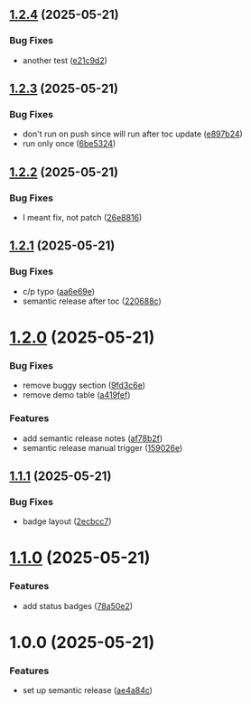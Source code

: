 ## [1.2.4](https://github.com/michaeldallen/michaeldallen/compare/v1.2.3...v1.2.4) (2025-05-21)


### Bug Fixes

* another test ([e21c9d2](https://github.com/michaeldallen/michaeldallen/commit/e21c9d28e18904b2c7b61b7f0faa8a9ca3149ee1))

## [1.2.3](https://github.com/michaeldallen/michaeldallen/compare/v1.2.2...v1.2.3) (2025-05-21)


### Bug Fixes

* don't run on push since will run after toc update ([e897b24](https://github.com/michaeldallen/michaeldallen/commit/e897b24fb7339e2aa2d7b72705d1f0b3a40cec27))
* run only once ([6be5324](https://github.com/michaeldallen/michaeldallen/commit/6be5324f536aa32e043f2f101e987d57aa6279d0))

## [1.2.2](https://github.com/michaeldallen/michaeldallen/compare/v1.2.1...v1.2.2) (2025-05-21)


### Bug Fixes

* I meant fix, not patch ([26e8816](https://github.com/michaeldallen/michaeldallen/commit/26e8816cf046f634cf5cf45cf4abe450cbb0ff0f))

## [1.2.1](https://github.com/michaeldallen/michaeldallen/compare/v1.2.0...v1.2.1) (2025-05-21)


### Bug Fixes

* c/p typo ([aa6e69e](https://github.com/michaeldallen/michaeldallen/commit/aa6e69eed8a70e8bdf3164c79cccd5bdeb976c2e))
* semantic release after toc ([220688c](https://github.com/michaeldallen/michaeldallen/commit/220688c30805c6bf500389413eabfd302971bbd9))

# [1.2.0](https://github.com/michaeldallen/michaeldallen/compare/v1.1.1...v1.2.0) (2025-05-21)


### Bug Fixes

* remove buggy section ([9fd3c6e](https://github.com/michaeldallen/michaeldallen/commit/9fd3c6ebb508dbfa3ebc8c00905a10b1f4703564))
* remove demo table ([a419fef](https://github.com/michaeldallen/michaeldallen/commit/a419fefd0c7a517ef498ec6d8de23e464a1d95e5))


### Features

* add semantic release notes ([af78b2f](https://github.com/michaeldallen/michaeldallen/commit/af78b2f3215adddf3991ca62e50304a2b9a83dbb))
* semantic release manual trigger ([159026e](https://github.com/michaeldallen/michaeldallen/commit/159026e1b3d503621b215649b6dc6053661fe25d))

## [1.1.1](https://github.com/michaeldallen/michaeldallen/compare/v1.1.0...v1.1.1) (2025-05-21)


### Bug Fixes

* badge layout ([2ecbcc7](https://github.com/michaeldallen/michaeldallen/commit/2ecbcc7c4a92878383b54c6ed053730ed444936a))

# [1.1.0](https://github.com/michaeldallen/michaeldallen/compare/v1.0.0...v1.1.0) (2025-05-21)


### Features

* add status badges ([78a50e2](https://github.com/michaeldallen/michaeldallen/commit/78a50e28dc0db1a6ad391fb032e66eeabc2ff358))

# 1.0.0 (2025-05-21)


### Features

* set up semantic release ([ae4a84c](https://github.com/michaeldallen/michaeldallen/commit/ae4a84cb30e9764ada31c10b3a005d432a15ce76))
